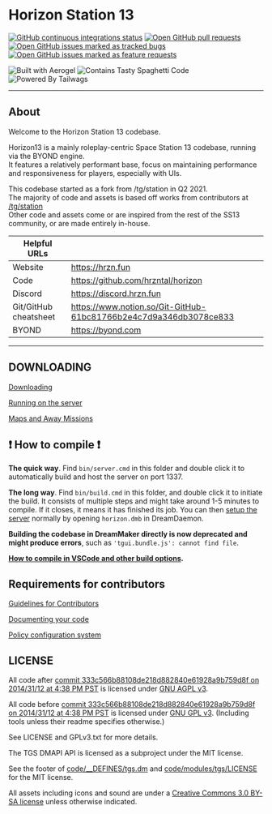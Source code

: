 # Horizon Station 13

[![GitHub continuous integrations status](https://img.shields.io/github/actions/workflow/status/hrzntal/horizon/ci_suite.yml?branch=main&style=for-the-badge)](https://github.com/hrzntal/horizon/actions?query=workflow%3A%22CI+Suite%22)
[![Open GitHub pull requests](https://img.shields.io/github/issues-pr/hrzntal/horizon?color=blue&style=for-the-badge)](https://github.com/hrzntal/horizon/pulls)
[![Open GitHub issues marked as tracked bugs](https://img.shields.io/github/issues/hrzntal/horizon/🐛%20Issue%20:%20Bug%20-%20Tracked?label=Bug%20Reports&style=for-the-badge)](https://github.com/hrzntal/horizon/issues?q=is%3Aissue+is%3Aopen+label%3A%22🐛+Issue+%3A+Bug+-+Tracked%22)
[![Open GitHub issues marked as feature requests](https://img.shields.io/github/issues/hrzntal/horizon/Issue%20:%20Feature%20Request?label=Feature%20Requests&color=a180f2&style=for-the-badge)](https://github.com/hrzntal/horizon/issues?q=is%3Aissue+is%3Aopen+label%3A%22Issue%3AFeature+Request%22)

![Built with Aerogel](https://img.shields.io/static/v1?label=Built%20with&message=Aerogel&labelColor=e36d25&color=d15d27&style=for-the-badge)
![Contains Tasty Spaghetti Code](https://img.shields.io/static/v1?label=Contains&message=Tasty%20Spaghetti%20Code&labelColor=31c4f3&color=389ad5&style=for-the-badge)
![Powered By Tailwags](https://img.shields.io/static/v1?label=Powered%20By&message=Tailwags&labelColor=c1d72f&color=5d9741&style=for-the-badge)

---

## About
Welcome to the Horizon Station 13 codebase.

Horizon13 is a mainly roleplay-centric Space Station 13 codebase, running via the BYOND engine.  
It features a relatively performant base, focus on maintaining performance and responsiveness for players, especially with UIs.

This codebase started as a fork from /tg/station in Q2 2021.  
The majority of code and assets is based off works from contributors at [/tg/station](https://github.com/tgstation/tgstation)  
Other code and assets come or are inspired from the rest of the SS13 community, or are made entirely in-house.


Helpful URLs          |<nbsp/>
----------------------|------------------------------------
Website               | https://hrzn.fun                   
Code                  | https://github.com/hrzntal/horizon 
Discord               | https://discord.hrzn.fun           
Git/GitHub cheatsheet | https://www.notion.so/Git-GitHub-61bc81766b2e4c7d9a346db3078ce833 
BYOND                 | https://byond.com                  
---

## DOWNLOADING
[Downloading](.github/DOWNLOADING.md)

[Running on the server](.github/RUNNING_A_SERVER.md)

[Maps and Away Missions](.github/MAPS_AND_AWAY_MISSIONS.md)

## ❗ How to compile ❗

**The quick way**. Find `bin/server.cmd` in this folder and double click it to automatically build and host the server on port 1337.

**The long way**. Find `bin/build.cmd` in this folder, and double click it to initiate the build. It consists of multiple steps and might take around 1-5 minutes to compile. If it closes, it means it has finished its job. You can then [setup the server](.github/RUNNING_A_SERVER.md) normally by opening `horizon.dmb` in DreamDaemon.

**Building the codebase in DreamMaker directly is now deprecated and might produce errors**, such as `'tgui.bundle.js': cannot find file`.

**[How to compile in VSCode and other build options](tools/build/README.md).**

## Requirements for contributors
[Guidelines for Contributors](.github/CONTRIBUTING.md)

[Documenting your code](.github/AUTODOC_GUIDE.md)

[Policy configuration system](.github/POLICYCONFIG.md)

## LICENSE

All code after [commit 333c566b88108de218d882840e61928a9b759d8f on 2014/31/12 at 4:38 PM PST](https://github.com/hrzntal/horizon/commit/333c566b88108de218d882840e61928a9b759d8f) is licensed under [GNU AGPL v3](https://www.gnu.org/licenses/agpl-3.0.html).

All code before [commit 333c566b88108de218d882840e61928a9b759d8f on 2014/31/12 at 4:38 PM PST](https://github.com/hrzntal/horizon/commit/333c566b88108de218d882840e61928a9b759d8f) is licensed under [GNU GPL v3](https://www.gnu.org/licenses/gpl-3.0.html).
(Including tools unless their readme specifies otherwise.)

See LICENSE and GPLv3.txt for more details.

The TGS DMAPI API is licensed as a subproject under the MIT license.

See the footer of [code/__DEFINES/tgs.dm](./code/__DEFINES/tgs.dm) and [code/modules/tgs/LICENSE](./code/modules/tgs/LICENSE) for the MIT license.

All assets including icons and sound are under a [Creative Commons 3.0 BY-SA license](https://creativecommons.org/licenses/by-sa/3.0/) unless otherwise indicated.
